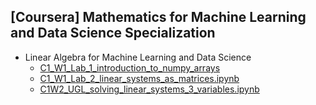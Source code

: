 ## [Coursera] Mathematics for Machine Learning and Data Science Specialization
- Linear Algebra for Machine Learning and Data Science
  - [C1_W1_Lab_1_introduction_to_numpy_arrays](https://github.com/EunByu1/AI_Study/blob/main/Mathematics_for_Machine_Learning_and_Data_Science_Specialization/C1_W1_Lab_1_introduction_to_numpy_arrays.ipynb)
  - [C1_W1_Lab_2_linear_systems_as_matrices.ipynb](https://github.com/EunByu1/AI_Study/blob/main/Mathematics_for_Machine_Learning_and_Data_Science_Specialization/C1_W1_Lab_2_linear_systems_as_matrices.ipynb)
  - [C1W2_UGL_solving_linear_systems_3_variables.ipynb](https://github.com/EunByu1/AI_Study/blob/main/Mathematics_for_Machine_Learning_and_Data_Science_Specialization/C1W2_UGL_solving_linear_systems_3_variables.ipynb)
